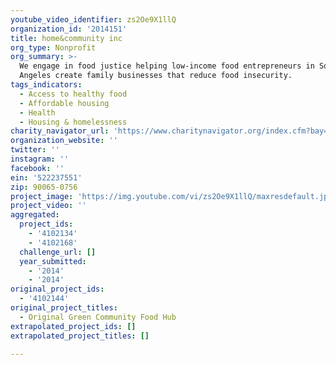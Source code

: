 ```yaml
---
youtube_video_identifier: zs2Oe9X1llQ
organization_id: '2014151'
title: home&community inc
org_type: Nonprofit
org_summary: >-
  We engage in food justice helping low-income food entrepreneurs in South Los
  Angeles create family businesses that reduce food insecurity.
tags_indicators:
  - Access to healthy food
  - Affordable housing
  - Health
  - Housing & homelessness
charity_navigator_url: 'https://www.charitynavigator.org/index.cfm?bay=search.profile&ein=522237551'
organization_website: ''
twitter: ''
instagram: ''
facebook: ''
ein: '522237551'
zip: 90065-0756
project_image: 'https://img.youtube.com/vi/zs2Oe9X1llQ/maxresdefault.jpg'
project_video: ''
aggregated:
  project_ids:
    - '4102134'
    - '4102168'
  challenge_url: []
  year_submitted:
    - '2014'
    - '2014'
original_project_ids:
  - '4102144'
original_project_titles:
  - Original Green Community Food Hub
extrapolated_project_ids: []
extrapolated_project_titles: []

---
```

